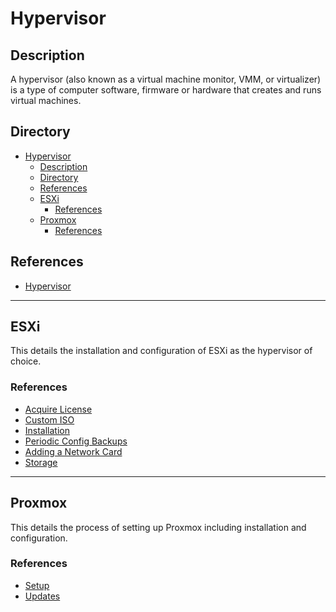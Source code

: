 # Hypervisor

## Description

A hypervisor (also known as a virtual machine monitor, VMM, or virtualizer) is a type of computer software, firmware or hardware that creates and runs virtual machines.

## Directory

- [Hypervisor](#hypervisor)
  - [Description](#description)
  - [Directory](#directory)
  - [References](#references)
  - [ESXi](#esxi)
    - [References](#references-1)
  - [Proxmox](#proxmox)
    - [References](#references-2)

## References

- [Hypervisor](https://en.wikipedia.org/wiki/Hypervisor)

---

## ESXi

This details the installation and configuration of ESXi as the hypervisor of choice.

### References

- [Acquire License](../topics/esxi.md#acquire-license)
- [Custom ISO](../topics/esxi.md#custom-iso)
- [Installation](../topics/esxi.md#installation)
- [Periodic Config Backups](../topics/esxi.md#periodic-config-backups)
- [Adding a Network Card](../topics/esxi.md#adding-a-network-card)
- [Storage](../topics/esxi.md#storage)

---

## Proxmox

This details the process of setting up Proxmox including installation and configuration.

### References

- [Setup](../topics/proxmox.md#setup)
- [Updates](../topics/proxmox.md#updates)
